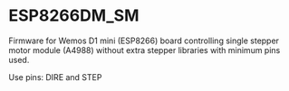 # ESP8266DM_SM

Firmware for Wemos D1 mini (ESP8266) board 
controlling single stepper motor module (A4988) 
without extra stepper libraries 
with minimum pins used.

Use pins: 
DIRE 
and 
STEP 
